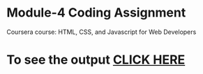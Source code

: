 

# Module-4 Coding Assignment

Coursera course: HTML, CSS, and Javascript for Web Developers

# To see the output [CLICK HERE](https://mavericketoff.github.io/CourseraWeb//Assignments/module-4/index.html)

